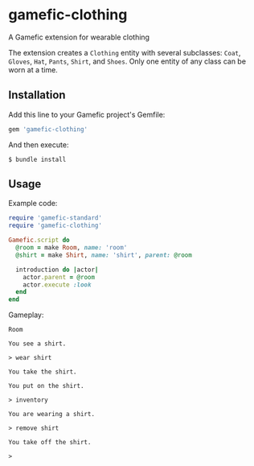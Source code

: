 # gamefic-clothing

A Gamefic extension for wearable clothing

The extension creates a `Clothing` entity with several subclasses: `Coat`, `Gloves`, `Hat`, `Pants`, `Shirt`, and `Shoes`. Only one entity of any class can be worn at a time.

## Installation

Add this line to your Gamefic project's Gemfile:

```ruby
gem 'gamefic-clothing'
```

And then execute:

    $ bundle install

## Usage

Example code:

```ruby
require 'gamefic-standard'
require 'gamefic-clothing'

Gamefic.script do
  @room = make Room, name: 'room'
  @shirt = make Shirt, name: 'shirt', parent: @room

  introduction do |actor|
    actor.parent = @room
    actor.execute :look
  end
end
```

Gameplay:

```
Room

You see a shirt.

> wear shirt

You take the shirt.

You put on the shirt.

> inventory   

You are wearing a shirt.

> remove shirt

You take off the shirt.

>
```

